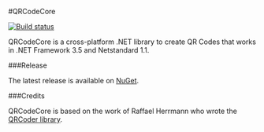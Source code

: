 #QRCodeCore

[![Build status](https://ci.appveyor.com/api/projects/status/2whthja8ak4a3ggq?svg=true)](https://ci.appveyor.com/project/dlemstra/QRCodeCore)

QRCodeCore is a cross-platform .NET library to create QR Codes that works in .NET Framework 3.5 and Netstandard 1.1. 

###Release

The latest release is available on [NuGet](https://www.nuget.org/packages/QRCodeCore).

###Credits

QRCodeCore is based on the work of Raffael Herrmann who wrote the [QRCoder library](https://github.com/codebude/QRCoder).
